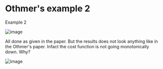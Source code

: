 # Othmer's example 2

Example 2

![image](https://user-images.githubusercontent.com/25401663/64939459-ab202400-d87e-11e9-89ea-5f3da794cf1f.png)


All done as given in the paper. But the results does not look anything like in the Othmer's paper. Infact the cost function is not going monotonically down. Why?

![image](https://user-images.githubusercontent.com/25401663/65723879-ec110780-e0cc-11e9-9b8b-20d264b417f9.png)
